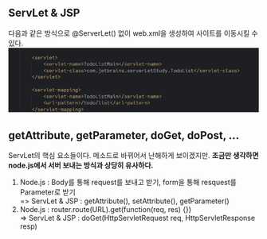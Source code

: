 ## ServLet & JSP

다음과 같은 방식으로 @ServerLet() 없이 web.xml을 생성하여 사이트를 이동시킬 수 있다.
![img.png](img.png)

## getAttribute, getParameter, doGet, doPost, ...
ServLet의 핵심 요소들이다. 
메소드로 바뀌어서 난해하게 보이겠지만.
**조금만 생각하면 node.js에서 서버 보내는 방식과 상당히 유사하다.**

1. Node.js : Body를 통해 request를 보내고 받기, form을 통해 resquest를 Parameter로 받기 <br> => ServLet & JSP : getAttribute(), setAttribute(), getParameter()
2. Node.js : router.route(URL).get(function(req, res) {}) <Br>=> ServLet & JSP : doGet(HttpServletRequest req, HttpServletResponse resp)

